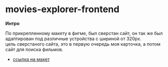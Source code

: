 # movies-explorer-frontend

**Интро**

По прикрепленному макету в фигме, был сверстан сайт, он так же был адаптирован под различные устройства с шириной от 320px.  
цель сверстаного сайта, это в первую очередь моя карточка, а потом сайт для поиска фильмов.  

* [ссылка на макет](https://disk.yandex.ru/d/Zq-7E1wHyFpnsQ)
